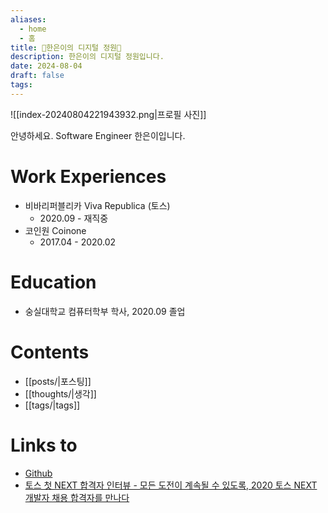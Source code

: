 ```yaml
---
aliases:
  - home
  - 홈
title: 🥝한은이의 디지털 정원🍅
description: 한은이의 디지털 정원입니다.
date: 2024-08-04
draft: false
tags:
---
```


![[index-20240804221943932.png|프로필 사진]]

안녕하세요. Software Engineer 한은이입니다.



# Work Experiences

- 비바리퍼블리카 Viva Republica (토스)
  - 2020.09 - 재직중
- 코인원 Coinone
  - 2017.04 - 2020.02

# Education

- 숭실대학교 컴퓨터학부 학사, 2020.09 졸업

# Contents

- [[posts/|포스팅]]
- [[thoughts/|생각]]
- [[tags/|tags]]
# Links to

- [Github](https://github.com/tunapanini)
- [토스 첫 NEXT 합격자 인터뷰 - 모든 도전이 계속될 수 있도록, 2020 토스 NEXT 개발자 채용 합격자를 만나다](https://blog.toss.im/article/next-developer-2021-interview)
